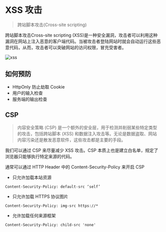 # XSS 攻击

> 跨站脚本攻击(Cross-site scripting)

跨站脚本攻击Cross-site scripting (XSS)是一种安全漏洞，攻击者可以利用这种漏洞在网站上注入恶意的客户端代码。当被攻击者登陆网站时就会自动运行这些恶意代码，从而，攻击者可以突破网站的访问权限，冒充受害者。

![xss](/img/xss.jpg)

## 如何预防

- HttpOnly 防止劫取 Cookie
- 用户的输入检查
- 服务端的输出检查

## CSP

> 内容安全策略 (CSP) 是一个额外的安全层，用于检测并削弱某些特定类型的攻击，包括跨站脚本 (XSS) 和数据注入攻击等。无论是数据盗取、网站内容污染还是散发恶意软件，这些攻击都是主要的手段。

我们可以通过 CSP 来尽量减少 XSS 攻击。CSP 本质上也是建立白名单，规定了浏览器只能够执行特定来源的代码。

通常可以通过 HTTP Header 中的 Content-Security-Policy 来开启 CSP

- 只允许加载本站资源

`Content-Security-Policy: default-src ‘self’`

- 只允许加载 HTTPS 协议图片

`Content-Security-Policy: img-src https://*`

- 允许加载任何来源框架

`Content-Security-Policy: child-src 'none'`
